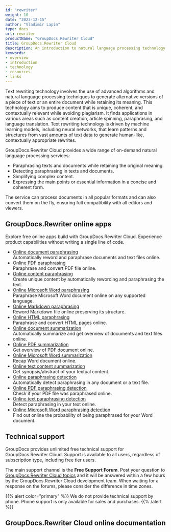 ```yaml
---
id: "rewriter"
weight: 10
date: "2023-12-15"
author: "Vladimir Lapin"
type: docs
url: rewriter
productName: "GroupDocs.Rewriter Cloud"
title: GroupDocs.Rewriter Cloud
description: An introduction to natural language processing technology and how GroupDocs.Rewriter Cloud can help you use it for your day-to-day business needs.
keywords:
- overview
- introduction
- technology
- resources
- links
---
```


Text rewriting technology involves the use of advanced algorithms and natural language processing techniques to generate alternative versions of a piece of text or an entire document while retaining its meaning. This technology aims to produce content that is unique, coherent, and contextually relevant while avoiding plagiarism. It finds applications in various areas such as content creation, article spinning, paraphrasing, and language translation. Text rewriting technology is driven by machine learning models, including neural networks, that learn patterns and structures from vast amounts of text data to generate human-like, contextually appropriate rewrites.

GroupDocs.Rewriter Cloud provides a wide range of on-demand natural language processing services:

- Paraphrasing texts and documents while retaining the original meaning.
- Detecting paraphrasing in texts and documents.
- Simplifying complex content.
- Expressing the main points or essential information in a concise and coherent form.

The service can process documents in all popular formats and can also convert them on the fly, ensuring full compatibility with all editors and viewers.

## GroupDocs.Rewriter online apps

Explore free online apps build with GroupDocs.Rewriter Cloud. Experience product capabilities without writing a single line of code.

- [Online document paraphrasing](https://products.groupdocs.app/rewriter/total)  
  Automatically reword and paraphrase documents and text files online.
- [Online PDF paraphrasing](https://products.groupdocs.app/rewriter/pdf)  
  Paraphrase and convert PDF file online.
- [Online content paraphrasing](https://products.groupdocs.app/rewriter/text)  
  Create unique content by automatically rewording and paraphrasing the text.
- [Online Microsoft Word paraphrasing](https://products.groupdocs.app/rewriter/word/)  
  Paraphrase Microsoft Word document online on any supported language.
- [Online Markdown paraphrasing](https://products.groupdocs.app/rewriter/markdown/)  
  Reword Markdown file online preserving its structure.
- [Online HTML paraphrasing](https://products.groupdocs.app/rewriter/html/)  
  Paraphrase and convert HTML pages online.
- [Online document summarization](https://products.groupdocs.app/rewriter/summarization-total)  
  Automatically summarize and get overview of documents and text files online.
- [Online PDF summarization](https://products.groupdocs.app/rewriter/summarization-pdf)  
  Get overview of PDF document online.
- [Online Microsoft Word summarization](https://products.groupdocs.app/rewriter/summarization-word)  
  Recap Word document online.
- [Online text content summarization](https://products.groupdocs.app/rewriter/summarization-text)  
  Get synopsis/abstract of your textual content.
- [Online paraphrasing detection](https://products.groupdocs.app/rewriter/detection-total)  
  Automatically detect paraphrasing in any document or a text file.
- [Online PDF paraphrasing detection](https://products.groupdocs.app/rewriter/detection-pdf)  
  Check if your PDF file was paraphrased online.
- [Online text paraphrasing detection](https://products.groupdocs.app/rewriter/detection-text)  
  Detect paraphrasing in your text online.
- [Online Microsoft Word paraphrasing detection](https://products.groupdocs.app/rewriter/detection-word)  
  Find out online the probability of being paraphrased for your Word document.

## Technical support

GroupDocs provides unlimited free technical support for GroupDocs.Rewriter Cloud. Support is available to all users, regardless of subscription type, including free tier users.

The main support channel is the **Free Support Forum**. Post your question to [GroupDocs.Rewriter Cloud topics](https://forum.groupdocs.cloud/c/rewriter/34) and it will be answered within a few hours by the GroupDocs.Rewriter Cloud development team. When waiting for a response on the forums, please consider the difference in time zones.

{{% alert color="primary" %}} 
We do not provide technical support by phone. Phone support is only available for sales and purchases.
{{% /alert %}} 

## GroupDocs.Rewriter Cloud online documentation
